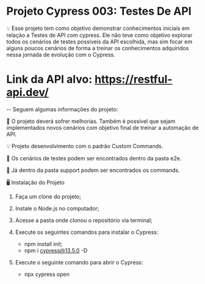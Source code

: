 # Projeto Cypress 003: Testes De API

💡 Esse projeto tem como objetivo demonstrar conhecimentos iniciais em relação a Testes de API com cypress. Ele não teve como objetivo explorar todos os cenários de testes possíveis da API escolhida, mas sim focar em alguns poucos cenários de forma a treinar os conhecimentos adquiridos nessa jornada de evolução com o Cypress.

# Link da API alvo: https://restful-api.dev/

-- Seguem algumas informações do projeto:

 📌 O projeto deverá sofrer melhorias. Também é possível que sejam implementados novos cenários com objetivo final de treinar a automação de API.

💡 Projeto desenvolvimento com o padrão Custom Commands.

📌 Os cenários de testes podem ser encontrados dentro da pasta e2e.

📌 Já dentro da pasta support podem ser encontrados os commands.

🖥️ Instalação do Projeto

1. Faça um clone do projeto;

2. Instale o Node.js no computador;

3. Acesse a pasta onde clonou o repositório via terminal;

4. Execute os seguintes comandos para instalar o Cypress:

    * npm install init;
    * npm i cypress@13.5.0 -D
      
5. Execute o seguinte comando para abrir o Cypress:

    * npx cypress open
